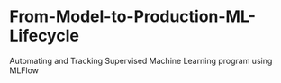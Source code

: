# From-Model-to-Production-ML-Lifecycle
Automating and Tracking Supervised Machine Learning program using MLFlow
